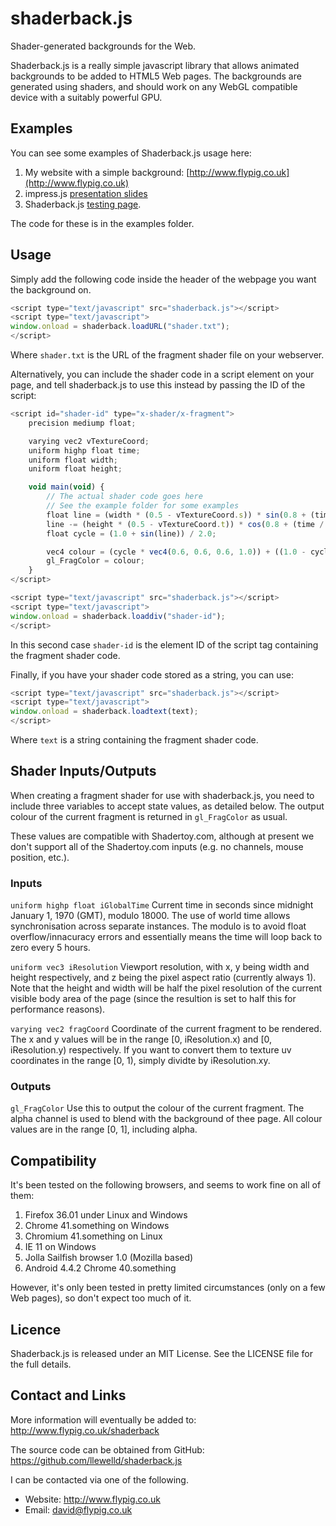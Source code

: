 # shaderback.js
Shader-generated backgrounds for the Web.

Shaderback.js is a really simple javascript library that allows animated backgrounds to be added to HTML5 Web pages. The backgrounds are generated using shaders, and should work on any WebGL compatible device with a suitably powerful GPU.

## Examples

You can see some examples of Shaderback.js usage here:

1. My website with a simple background: [http://www.flypig.co.uk](http://www.flypig.co.uk)
1. impress.js [presentation slides](http://www.flypig.co.uk/shaders/presentation/)
1. Shaderback.js [testing page](http://www.flypig.co.uk/shaders/test.html).

The code for these is in the examples folder.

## Usage

Simply add the following code inside the header of the webpage you want the background on.

```JavaScript
<script type="text/javascript" src="shaderback.js"></script>
<script type="text/javascript">
window.onload = shaderback.loadURL("shader.txt");
</script>
```
Where `shader.txt` is the URL of the fragment shader file on your webserver.

Alternatively, you can include the shader code in a script element on your page, and tell shaderback.js to use this instead by passing the ID of the script:

```JavaScript
<script id="shader-id" type="x-shader/x-fragment">
	precision mediump float;

	varying vec2 vTextureCoord;
	uniform highp float time;
	uniform float width;
	uniform float height;

	void main(void) {
		// The actual shader code goes here
		// See the example folder for some examples 
		float line = (width * (0.5 - vTextureCoord.s)) * sin(0.8 + (time / 30000.0));
		line -= (height * (0.5 - vTextureCoord.t)) * cos(0.8 + (time / 30000.0));
		float cycle = (1.0 + sin(line)) / 2.0;

		vec4 colour = (cycle * vec4(0.6, 0.6, 0.6, 1.0)) + ((1.0 - cycle) * vec4(0.9, 0.9, 0.9, 1.0));
		gl_FragColor = colour;
	}
</script>

<script type="text/javascript" src="shaderback.js"></script>
<script type="text/javascript">
window.onload = shaderback.loaddiv("shader-id");
</script>
```
In this second case `shader-id` is the element ID of the script tag containing the fragment shader code.

Finally, if you have your shader code stored as a string, you can use:

```JavaScript
<script type="text/javascript" src="shaderback.js"></script>
<script type="text/javascript">
window.onload = shaderback.loadtext(text);
</script>
```
Where `text` is a string containing the fragment shader code.

## Shader Inputs/Outputs

When creating a fragment shader for use with shaderback.js, you need to include three variables to accept state values, as detailed below. The output colour of the current fragment is returned in `gl_FragColor` as usual.

These values are compatible with Shadertoy.com, although at present we don't support all of the Shadertoy.com inputs (e.g. no channels, mouse position, etc.).

### Inputs

`uniform highp float iGlobalTime`
Current time in seconds since midnight January 1, 1970 (GMT), modulo 18000. The use of world time allows synchronisation across separate instances. The modulo is to avoid float overflow/innacuracy errors and essentially means the time will loop back to zero every 5 hours.

`uniform vec3 iResolution`
Viewport resolution, with x, y being width and height respectively, and z being the pixel aspect ratio (currently always 1). Note that the height and width will be half the pixel resolution of the current visible body area of the page (since the resultion is set to half this for performance reasons).

`varying vec2 fragCoord`
Coordinate of the current fragment to be rendered. The x and y values will be in the range [0, iResolution.x) and [0, iResolution.y) respectively. If you want to convert them to texture uv coordinates in the range [0, 1), simply dividte by iResolution.xy.

### Outputs

`gl_FragColor`
Use this to output the colour of the current fragment. The alpha channel is used to blend with the background of thee page. All colour values are in the range [0, 1], including alpha.

## Compatibility
It's been tested on the following browsers, and seems to work fine on all of them:

1. Firefox 36.01 under Linux and Windows
1. Chrome 41.something on Windows
1. Chromium 41.something on Linux
1. IE 11 on Windows
1. Jolla Sailfish browser 1.0 (Mozilla based) 
1. Android 4.4.2 Chrome 40.something

However, it's only been tested in pretty limited circumstances (only on a few Web pages), so don't expect too much of it.

## Licence

Shaderback.js is released under an MIT License. See the LICENSE file for the full details.

## Contact and Links

More information will eventually be added to: http://www.flypig.co.uk/shaderback

The source code can be obtained from GitHub: https://github.com/llewelld/shaderback.js

I can be contacted via one of the following.

 * Website: http://www.flypig.co.uk
 * Email: david@flypig.co.uk

